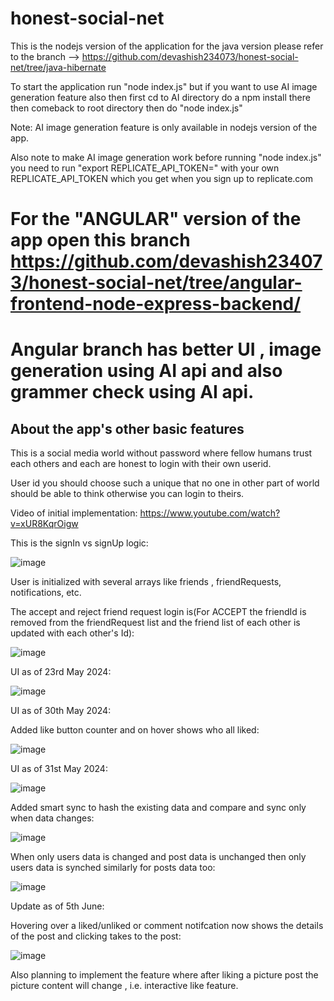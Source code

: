 # honest-social-net

This is the nodejs version of the application for the java version please refer to the branch --> https://github.com/devashish234073/honest-social-net/tree/java-hibernate

To start the application run "node index.js" but if you want to use AI image generation feature also then first cd to AI directory do a npm install there then comeback to root directory then do "node index.js"

Note: AI image generation feature is only available in nodejs version of the app.

Also note to make AI image generation work before running "node index.js" you need to run "export REPLICATE_API_TOKEN=<your-token-here>" with your own REPLICATE_API_TOKEN which you get when you sign up to replicate.com

# For the "ANGULAR" version of the app open this branch https://github.com/devashish234073/honest-social-net/tree/angular-frontend-node-express-backend/

# Angular branch has better UI , image generation using AI api and also grammer check using AI api.

## About the app's other basic features

This is a social media world without password where fellow humans trust each others and each are honest to login with their own userid.

User id you should choose such a unique that no one in other part of world should be able to think otherwise you can login to theirs.

Video of initial implementation: https://www.youtube.com/watch?v=xUR8KqrOigw

This is the signIn vs signUp logic:

![image](https://github.com/devashish234073/honest-social-net/assets/20777854/3d5a11f1-2974-4fa0-ba37-0d68bc26a356)

User is initialized with several arrays like friends , friendRequests, notifications, etc.

The accept and reject friend request login is(For ACCEPT the friendId is removed from the friendRequest list and the friend list of each other is updated with each other's Id):

![image](https://github.com/devashish234073/honest-social-net/assets/20777854/33427fc8-816f-4116-ba75-2fc4c0896934)

UI as of 23rd May 2024:

![image](https://github.com/devashish234073/honest-social-net/assets/20777854/4416e1d7-314a-4ccf-bc12-296f87c386c1)

UI as of 30th May 2024:

Added like button counter and on hover shows who all liked:

![image](https://github.com/devashish234073/honest-social-net/assets/20777854/12c7b299-08d4-4ba3-9c78-256479d70c1e)

UI as of 31st May 2024:

![image](https://github.com/devashish234073/honest-social-net/assets/20777854/fbac9fdb-1d89-4633-a936-db96efb16ccd)

Added smart sync to hash the existing data and compare and sync only when data changes:

![image](https://github.com/devashish234073/honest-social-net/assets/20777854/a3f6de7b-0a23-4b5d-a03e-5eb5921aeb10)

When only users data is changed and post data is unchanged then only users data is synched similarly for posts data too:

![image](https://github.com/devashish234073/honest-social-net/assets/20777854/d1576d43-1241-4a4b-bdaa-5427c9521b1b)

Update as of 5th June:

Hovering over a liked/unliked or comment notifcation now shows the details of the post and clicking takes to the post:

![image](https://github.com/devashish234073/honest-social-net/assets/20777854/88dea5df-bbbf-42c0-8000-746c76a29940)

Also planning to implement the feature where after liking a picture post the picture content will change , i.e. interactive like feature.

